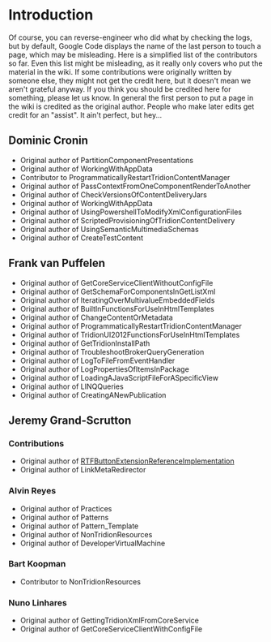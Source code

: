 # Introduction #

Of course, you can reverse-engineer who did what by checking the logs, but by default, Google Code displays the name of the last person to touch a page, which may be misleading.  Here is a simplified list of the contributors so far.  Even this list might be misleading, as it really only covers who put the material in the wiki. If some contributions were originally written by someone else, they might not get the credit here, but it doesn't mean we aren't grateful anyway. If you think you should be credited here for something, please let us know. In general the first person to put a page in the wiki is credited as the original author. People who make later edits get credit for an "assist". It ain't perfect, but hey...

## Dominic Cronin ##

  * Original author of PartitionComponentPresentations
  * Original author of WorkingWithAppData
  * Contributor to ProgrammaticallyRestartTridionContentManager
  * Original author of PassContextFromOneComponentRenderToAnother
  * Original author of CheckVersionsOfContentDeliveryJars
  * Original author of WorkingWithAppData
  * Original author of UsingPowershellToModifyXmlConfigurationFiles
  * Original author of ScriptedProvisioningOfTridionContentDelivery
  * Original author of UsingSemanticMultimediaSchemas
  * Original author of CreateTestContent
## Frank van Puffelen ##

  * Original author of GetCoreServiceClientWithoutConfigFile
  * Original author of GetSchemaForComponentsInGetListXml
  * Original author of IteratingOverMultivalueEmbeddedFields
  * Original author of BuiltInFunctionsForUseInHtmlTemplates
  * Original author of ChangeContentOrMetadata
  * Original author of ProgrammaticallyRestartTridionContentManager
  * Original author of TridionUI2012FunctionsForUseInHtmlTemplates
  * Original author of GetTridionInstallPath
  * Original author of TroubleshootBrokerQueryGeneration
  * Original author of LogToFileFromEventHandler
  * Original author of LogPropertiesOfItemsInPackage
  * Original author of LoadingAJavaScriptFileForASpecificView
  * Original author of LINQQueries
  * Original author of CreatingANewPublication

## Jeremy Grand-Scrutton ##
### Contributions ###
  * Original author of [RTFButtonExtensionReferenceImplementation](RTFButtonExtensionReferenceImplementation.md)
  * Original author of LinkMetaRedirector

### Alvin Reyes ###
  * Original author of Practices
  * Original author of Patterns
  * Original author of Pattern\_Template
  * Original author of NonTridionResources
  * Original author of DeveloperVirtualMachine

### Bart Koopman ###
  * Contributor  to NonTridionResources

### Nuno Linhares ###
  * Original author of GettingTridionXmlFromCoreService
  * Original author of GetCoreServiceClientWithConfigFile